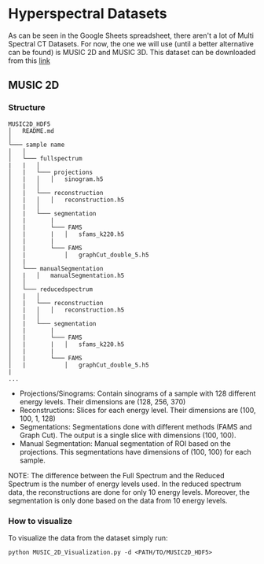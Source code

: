 # Hyperspectral Datasets
As can be seen in the Google Sheets spreadsheet, there aren't a lot of Multi Spectral CT Datasets. For now, the one we will use (until a better alternative can be found) is MUSIC 2D and MUSIC 3D. This dataset can be downloaded from this [link](http://easi-cil.compute.dtu.dk/index.php/datasets/music/)

## MUSIC 2D
### Structure
```
MUSIC2D_HDF5
│   README.md    
│
└─── sample name
│   │   
│   └─── fullspectrum
|   |   │   
│   |   └─── projections
│   |   │   │   sinogram.h5
│   |   │   
│   |   └─── reconstruction
│   |   │   │   reconstruction.h5
│   |   │   
│   |   └─── segmentation
│   |       |   
│   |       └─── FAMS
│   |       |   │   sfams_k220.h5
│   |       |   
│   |       └─── FAMS
│   |           │   graphCut_double_5.h5
│   |      
│   └─── manualSegmentation
│   |   │   manualSegmentation.h5
│   │   
│   └─── reducedspectrum
│   |   │   
│   |   └─── reconstruction
│   |   │   │   reconstruction.h5
│   |   │   
│   |   └─── segmentation
│   |       |   
│   |       └─── FAMS
│   |       |   │   sfams_k220.h5
│   |       |   
│   |       └─── FAMS
│   |           │   graphCut_double_5.h5
|  
...   
```
- Projections/Sinograms: Contain sinograms of a sample with 128 different energy levels. Their dimensions are (128, 256, 370)
- Reconstructions: Slices for each energy level. Their dimensions are (100, 100, 1, 128)
- Segmentations: Segmentations done with different methods (FAMS and Graph Cut). The output is a single slice with dimensions (100, 100).
- Manual Segmentation: Manual segmentation of ROI based on the projections. This segmentations have dimensions of (100, 100) for each sample.

NOTE: The difference between the Full Spectrum and the Reduced Spectrum is the number of energy levels used. In the reduced spectrum data, the reconstructions are done for only 10 energy levels. Moreover, the segmentation is only done based on the data from 10 energy levels.

### How to visualize
To visualize the data from the dataset simply run:
```
python MUSIC_2D_Visualization.py -d <PATH/TO/MUSIC2D_HDF5>
```